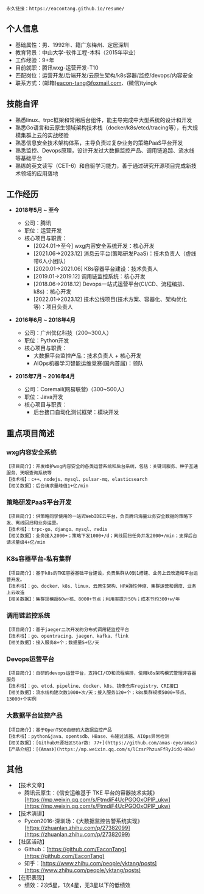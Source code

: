 ```
永久链接：https://eacontang.github.io/resume/
```

## 个人信息
- 基础属性：男、1992年、籍广东梅州、定居深圳
- 教育背景：中山大学-软件工程-本科（2015年毕业）
- 工作经验：9+年
- 目前就职：腾讯wxg-运营开发-T10
- 匹配岗位：运营开发/后端开发/云原生架构/k8s容器/监控/devops/内容安全
- 联系方式：(邮箱)eacon-tang@foxmail.com、(微信)tyingk


## 技能自评
- 熟悉linux、trpc框架和常用后台组件，能主导完成中大型系统的设计和开发
- 熟悉Go语言和云原生领域架构技术栈（docker/k8s/etcd/tracing等），有大规模集群上云的实战经验
- 熟悉信息安全技术架构体系，主导负责过复杂业务的策略PaaS平台开发
- 熟悉监控、Devops原理，设计开发过大数据监控产品、调用链追踪、流水线等基础平台
- 熟练的英文读写（CET-6）和自驱学习能力，善于通过研究开源项目完成新技术领域的应用落地


## 工作经历
- **2018年5月 ~ 至今**
  - 公司：腾讯
  - 职位：运营开发
  - 核心项目与职责：
    - [2024.01→至今] wxg内容安全系统开发：核心开发
    - [2021.06→2023.12] 消息云平台(策略研发PaaS)：技术负责人（虚线带6人小团队）
    - [2020.01→2021.06] K8s容器平台建设：技术负责人
    - [2019.01→2019.12] 调用链监控系统：核心开发
    - [2018.06→2018.12] Devops一站式运营平台(CI/CD、流程编排、k8s)：核心开发
    - [2022.01→2023.12] 技术公线项目(技术方案、容器化、架构优化等)：项目负责人

- **2016年6月 ~ 2018年4月**
  - 公司：广州优亿科技（200~300人）
  - 职位：Python开发
  - 核心项目与职责：
    - 大数据平台监控产品：技术负责人 + 核心开发
    - AIOps机器学习智能运维竞赛(国内首届)：领队

- **2015年7月 ~ 2016年4月**
  - 公司：Coremail(网易联营)（300~500人）
  - 职位：Java开发
  - 核心项目与职责：
    - 后台接口自动化测试框架：模块开发



## 重点项目简述

### wxg内容安全系统
```
【项目简介】：开发维护wxg内容安全的各类运营系统和后台系统，包括：关键词服务、种子互通服务、天眼查询系统等
【技术栈】：c++、nodejs、mysql、pulsar-mq、elasticsearch
【相关数据】：后台请求量峰值1+亿/min
```


### 策略研发PaaS平台开发
```
【项目简介】：供策略同学使用的一站式WebIDE云平台，负责腾讯海量业务安全数据的策略下发、离线回扫和业务运营。
【技术栈】：trpc-go、django、mysql、redis
【相关数据】：业务接入2000+；策略下发1000+/d；离线回扫任务并发2000+/min；支撑后台请求量级4+亿/min
```

### K8s容器平台-私有集群
```
【项目简介】：基于k8s的TKE容器基础平台建设，负责集群从0到1搭建、业务上云改造和平台运营开发。
【技术栈】：go、docker、k8s、linux、云原生架构、HPA弹性伸缩、集群运营和调度、业务上云改造
【相关数据】：集群规模超60w+核、8000+节点；利用率提升50%；成本节约300+w/年
```

### 调用链监控系统
```
【项目简介】：基于jaeger二次开发的分布式调用链监控平台
【技术栈】：go、opentracing、jaeger、kafka、flink
【相关数据】：接入服务8+个；数据量5+亿/天
```

### Devops运营平台
```
【项目简介】：自研的devops运营平台，支持CI/CD和流程编排，使用k8s架构模式管理非容器服务
【技术栈】：go、etcd、pipeline、docker、k8s、镜像仓库registry、CRI接口
【相关数据】：流水线构建次数1000+次/天；接入服务120+个；k8s集群规模5000+节点、13000+个实例
```


### 大数据平台监控产品
```
【项目简介】：基于OpenTSDB自研的大数据监控产品
【技术栈】：python&java、opentsdb、HBase、布隆过滤器、AIOps异常检测
【相关数据】：[Github开源社区Star数: 77+](https://github.com/amas-eye/amas)
【产品介绍】：[《Amas》](https://mp.weixin.qq.com/s/lCzsrPhzuaFfRyJidQ-H8w)
```


## 其他
- 【技术文章】
  - 腾讯云原生：《信安运维基于 TKE 平台的容器技术实践》[https://mp.weixin.qq.com/s/FtmdiF4UcPGOOxOPlP_ukw](https://mp.weixin.qq.com/s/FtmdiF4UcPGOOxOPlP_ukw)
- 【技术演讲】
  - Pycon2016-深圳场：《大数据监控告警系统实现》[https://zhuanlan.zhihu.com/p/27382099](https://zhuanlan.zhihu.com/p/27382099)
- 【社区活动】
  - Github：[https://github.com/EaconTang](https://github.com/EaconTang)
  - 知乎：[https://www.zhihu.com/people/yktang/posts](https://www.zhihu.com/people/yktang/posts)
- 【在职表现】
  - 绩效：2次5星，1次4星，无3星以下的低绩效

